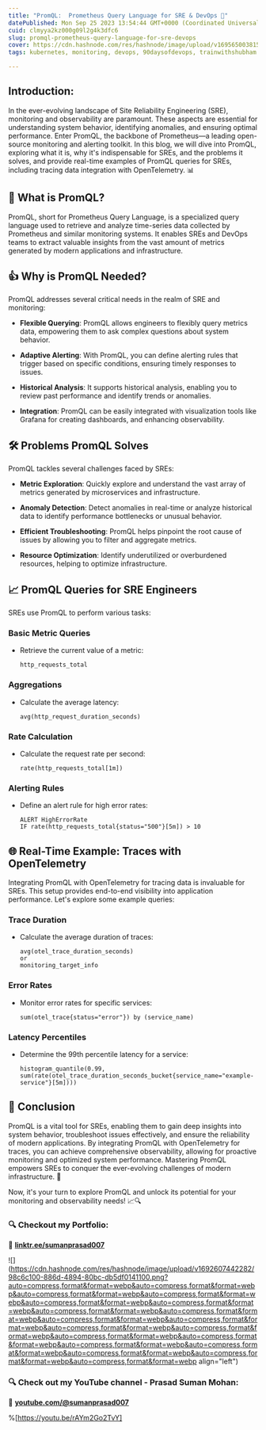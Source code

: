 ```yaml
---
title: "PromQL:  Prometheus Query Language for SRE & DevOps 🚀"
datePublished: Mon Sep 25 2023 13:54:44 GMT+0000 (Coordinated Universal Time)
cuid: clmyya2kz000g09l2g4k3dfc6
slug: promql-prometheus-query-language-for-sre-devops
cover: https://cdn.hashnode.com/res/hashnode/image/upload/v1695650038157/642ef7cd-5278-4b15-81c8-58e449403a88.gif
tags: kubernetes, monitoring, devops, 90daysofdevops, trainwithshubham

---
```


## **Introduction:**

In the ever-evolving landscape of Site Reliability Engineering (SRE), monitoring and observability are paramount. These aspects are essential for understanding system behavior, identifying anomalies, and ensuring optimal performance. Enter PromQL, the backbone of Prometheus—a leading open-source monitoring and alerting toolkit. In this blog, we will dive into PromQL, exploring what it is, why it's indispensable for SREs, and the problems it solves, and provide real-time examples of PromQL queries for SREs, including tracing data integration with OpenTelemetry. 📊

## **🤔 What is PromQL?**

PromQL, short for Prometheus Query Language, is a specialized query language used to retrieve and analyze time-series data collected by Prometheus and similar monitoring systems. It enables SREs and DevOps teams to extract valuable insights from the vast amount of metrics generated by modern applications and infrastructure.

## **👍 Why is PromQL Needed?**

PromQL addresses several critical needs in the realm of SRE and monitoring:

* **Flexible Querying**: PromQL allows engineers to flexibly query metrics data, empowering them to ask complex questions about system behavior.
    
* **Adaptive Alerting**: With PromQL, you can define alerting rules that trigger based on specific conditions, ensuring timely responses to issues.
    
* **Historical Analysis**: It supports historical analysis, enabling you to review past performance and identify trends or anomalies.
    
* **Integration**: PromQL can be easily integrated with visualization tools like Grafana for creating dashboards, and enhancing observability.
    

## **🛠️ Problems PromQL Solves**

PromQL tackles several challenges faced by SREs:

* **Metric Exploration**: Quickly explore and understand the vast array of metrics generated by microservices and infrastructure.
    
* **Anomaly Detection**: Detect anomalies in real-time or analyze historical data to identify performance bottlenecks or unusual behavior.
    
* **Efficient Troubleshooting**: PromQL helps pinpoint the root cause of issues by allowing you to filter and aggregate metrics.
    
* **Resource Optimization**: Identify underutilized or overburdened resources, helping to optimize infrastructure.
    

## **📈 PromQL Queries for SRE Engineers**

SREs use PromQL to perform various tasks:

### **Basic Metric Queries**

* Retrieve the current value of a metric:
    
    ```plaintext
    http_requests_total
    ```
    

### **Aggregations**

* Calculate the average latency:
    
    ```plaintext
    avg(http_request_duration_seconds)
    ```
    

### **Rate Calculation**

* Calculate the request rate per second:
    
    ```plaintext
    rate(http_requests_total[1m])
    ```
    

### **Alerting Rules**

* Define an alert rule for high error rates:
    
    ```plaintext
    ALERT HighErrorRate
    IF rate(http_requests_total{status="500"}[5m]) > 10
    ```
    

## **🌐 Real-Time Example: Traces with OpenTelemetry**

Integrating PromQL with OpenTelemetry for tracing data is invaluable for SREs. This setup provides end-to-end visibility into application performance. Let's explore some example queries:

### **Trace Duration**

* Calculate the average duration of traces:
    
    ```plaintext
    avg(otel_trace_duration_seconds)
    or
    monitoring_target_info
    ```
    

### **Error Rates**

* Monitor error rates for specific services:
    
    ```plaintext
    sum(otel_trace{status="error"}) by (service_name)
    ```
    

### **Latency Percentiles**

* Determine the 99th percentile latency for a service:
    
    ```plaintext
    histogram_quantile(0.99, sum(rate(otel_trace_duration_seconds_bucket{service_name="example-service"}[5m])))
    ```
    

## **🚀 Conclusion**

PromQL is a vital tool for SREs, enabling them to gain deep insights into system behavior, troubleshoot issues effectively, and ensure the reliability of modern applications. By integrating PromQL with OpenTelemetry for traces, you can achieve comprehensive observability, allowing for proactive monitoring and optimized system performance. Mastering PromQL empowers SREs to conquer the ever-evolving challenges of modern infrastructure. 🌟

Now, it's your turn to explore PromQL and unlock its potential for your monitoring and observability needs! 📈🔍

### **🔍 Checkout my Portfolio:**

**🔗** [**linktr.ee/sumanprasad007**](http://linktr.ee/sumanprasad007)

![](https://cdn.hashnode.com/res/hashnode/image/upload/v1692607442282/98c6c100-886d-4894-80bc-db5df0141100.png?auto=compress,format&format=webp&auto=compress,format&format=webp&auto=compress,format&format=webp&auto=compress,format&format=webp&auto=compress,format&format=webp&auto=compress,format&format=webp&auto=compress,format&format=webp&auto=compress,format&format=webp&auto=compress,format&format=webp&auto=compress,format&format=webp&auto=compress,format&format=webp&auto=compress,format&format=webp&auto=compress,format&format=webp&auto=compress,format&format=webp&auto=compress,format&format=webp&auto=compress,format&format=webp&auto=compress,format&format=webp&auto=compress,format&format=webp&auto=compress,format&format=webp align="left")

### **🔍 Check out my YouTube channel - Prasad Suman Mohan:**

🔗 [**youtube.com/@sumanprasad007**](http://youtube.com/@sumanprasad007)

%[https://youtu.be/rAYm2Go2TvY]